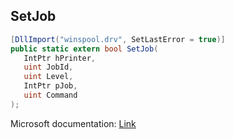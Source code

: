 ## SetJob

```csharp
[DllImport("winspool.drv", SetLastError = true)]
public static extern bool SetJob(
   IntPtr hPrinter,
   uint JobId,
   uint Level,
   IntPtr pJob,
   uint Command
);
```

Microsoft documentation: [Link](https://learn.microsoft.com/en-us/windows/win32/printdocs/setjob)
